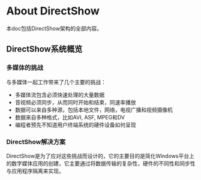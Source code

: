 # About DirectShow
本doc包括DirectShow架构的全部内容。

## DirectShow系统概览
### 多媒体的挑战
与多媒体一起工作带来了几个主要的挑战：
- 多媒体流包含必须快速处理的大量数据
- 音视频必须同步，从而同时开始和结束，同速率播放
- 数据可以来自多种源，包括本地文件，网络，电视广播和视频摄像机
- 数据来自多种格式，比如AVI, ASF, MPEG和DV
- 编程者预先不知道用户终端系统的硬件设备如何呈现

### DirectShow解决方案
DirectShow是为了应对这些挑战而设计的，它的主要目的是简化Windows平台上的数字媒体应用的创建，它主要通过将数据传输的复杂性，硬件的不同性和同步性与应用程序隔离来实现。
